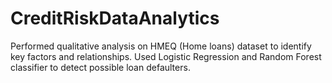 # CreditRiskDataAnalytics
Performed qualitative analysis on HMEQ (Home loans) dataset to identify key factors and relationships. Used Logistic Regression and Random Forest classifier to detect possible loan defaulters.
